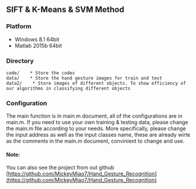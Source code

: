 ## SIFT & K-Means & SVM Method 


### Platform
* Windows 8.1 64bit
* Matlab 2015b 64bit

### Directory

```console
code/    * Store the codes
data/    * Store the hand gesture images for train and test 
data2/    * Store images of different objects. To show efficiency of our algorithms in classifying different objects
```


### Configuration
The main function is in main.m document, all of the configurations are in main.m. If you need to use your own training & testing data, please change the main.m file according to your needs. 
More specifically, please change the input address as well as the input classes name, these are already wirte as the comments in the main.m document, convinient to change and use. 

#### Note: 
You can also see the project from out github [https://github.com/MickeyMiao7/Hand_Gesture_Recognition](https://github.com/MickeyMiao7/Hand_Gesture_Recognition)
